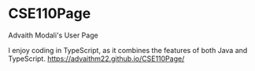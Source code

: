 # CSE110Page
Advaith Modali's User Page

I enjoy coding in TypeScript, as it combines the features of both Java and TypeScript.
https://advaithm22.github.io/CSE110Page/
